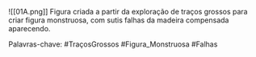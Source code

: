 
![[01A.png]]
Figura criada a partir da exploração de traços grossos para criar figura monstruosa, com sutis falhas da madeira compensada aparecendo.

Palavras-chave: #TraçosGrossos 
#Figura_Monstruosa #Falhas